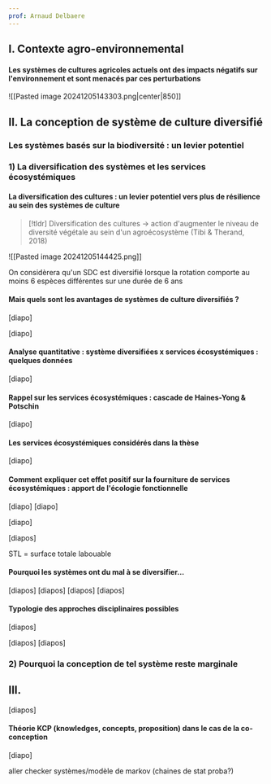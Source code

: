 ```yaml
---
prof: Arnaud Delbaere
---
```


## I. Contexte agro-environnemental

#### Les systèmes de cultures agricoles actuels ont des impacts négatifs sur l'environnement et sont menacés par ces perturbations
![[Pasted image 20241205143303.png|center|850]]

## II. La conception de système de culture diversifié
### Les systèmes basés sur la biodiversité : un levier potentiel 

### 1) La diversification des systèmes et les services écosystémiques

#### La diversification des cultures : un levier potentiel vers plus de résilience au sein des systèmes de culture

>[!tldr] Diversification des cultures -> action d'augmenter le niveau de diversité végétale au sein d'un agroécosystème (Tibi & Therand, 2018)

![[Pasted image 20241205144425.png]]

On considèrera qu'un SDC est diversifié lorsque la rotation comporte au moins 6 espèces différentes sur une durée de 6 ans

#### Mais quels sont les avantages de systèmes de culture diversifiés ?





[diapo]



[diapo]


#### Analyse quantitative : système diversifiées x services écosystémiques : quelques données

[diapo]

#### Rappel sur les services écosystémiques : cascade de Haines-Yong & Potschin 
[diapo]

#### Les services écosystémiques considérés dans la thèse

[diapo]


#### Comment expliquer cet effet positif sur la fourniture de services écosystémiques : apport de l'écologie fonctionnelle

[diapo]
[diapo]

[diapo]

[diapos]

STL = surface totale labouable

#### Pourquoi les systèmes ont du mal à se diversifier...

[diapos]
[diapos]
[diapos]
[diapos]



#### Typologie des approches disciplinaires possibles

[diapos]


[diapos]
[diapos]




### 2) Pourquoi la conception de tel système reste marginale





## III. 

[diapos]

#### Théorie KCP (knowledges, concepts, proposition) dans le cas de la co-conception
[diapo]





























aller checker systèmes/modèle de markov (chaines de stat proba?)